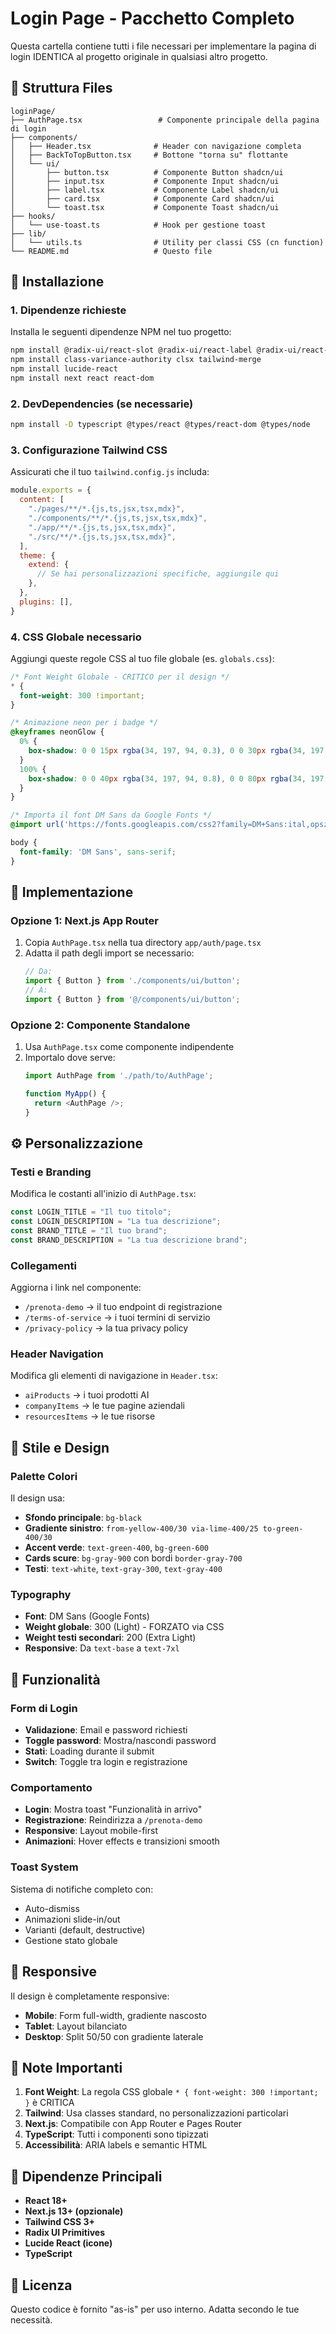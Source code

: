 # Login Page - Pacchetto Completo

Questa cartella contiene tutti i file necessari per implementare la pagina di login IDENTICA al progetto originale in qualsiasi altro progetto.

## 📁 Struttura Files

```
loginPage/
├── AuthPage.tsx                 # Componente principale della pagina di login
├── components/
│   ├── Header.tsx              # Header con navigazione completa
│   ├── BackToTopButton.tsx     # Bottone "torna su" flottante
│   └── ui/
│       ├── button.tsx          # Componente Button shadcn/ui
│       ├── input.tsx           # Componente Input shadcn/ui
│       ├── label.tsx           # Componente Label shadcn/ui
│       ├── card.tsx            # Componente Card shadcn/ui
│       └── toast.tsx           # Componente Toast shadcn/ui
├── hooks/
│   └── use-toast.ts            # Hook per gestione toast
├── lib/
│   └── utils.ts                # Utility per classi CSS (cn function)
└── README.md                   # Questo file
```

## 🚀 Installazione

### 1. Dipendenze richieste

Installa le seguenti dipendenze NPM nel tuo progetto:

```bash
npm install @radix-ui/react-slot @radix-ui/react-label @radix-ui/react-toast
npm install class-variance-authority clsx tailwind-merge
npm install lucide-react
npm install next react react-dom
```

### 2. DevDependencies (se necessarie)

```bash
npm install -D typescript @types/react @types/react-dom @types/node
```

### 3. Configurazione Tailwind CSS

Assicurati che il tuo `tailwind.config.js` includa:

```javascript
module.exports = {
  content: [
    "./pages/**/*.{js,ts,jsx,tsx,mdx}",
    "./components/**/*.{js,ts,jsx,tsx,mdx}",
    "./app/**/*.{js,ts,jsx,tsx,mdx}",
    "./src/**/*.{js,ts,jsx,tsx,mdx}",
  ],
  theme: {
    extend: {
      // Se hai personalizzazioni specifiche, aggiungile qui
    },
  },
  plugins: [],
}
```

### 4. CSS Globale necessario

Aggiungi queste regole CSS al tuo file globale (es. `globals.css`):

```css
/* Font Weight Globale - CRITICO per il design */
* {
  font-weight: 300 !important;
}

/* Animazione neon per i badge */
@keyframes neonGlow {
  0% {
    box-shadow: 0 0 15px rgba(34, 197, 94, 0.3), 0 0 30px rgba(34, 197, 94, 0.1);
  }
  100% {
    box-shadow: 0 0 40px rgba(34, 197, 94, 0.8), 0 0 80px rgba(34, 197, 94, 0.5), 0 0 120px rgba(34, 197, 94, 0.3);
  }
}

/* Importa il font DM Sans da Google Fonts */
@import url('https://fonts.googleapis.com/css2?family=DM+Sans:ital,opsz,wght@0,9..40,100..1000;1,9..40,100..1000&display=swap');

body {
  font-family: 'DM Sans', sans-serif;
}
```

## 🎯 Implementazione

### Opzione 1: Next.js App Router

1. Copia `AuthPage.tsx` nella tua directory `app/auth/page.tsx`
2. Adatta il path degli import se necessario:
   ```typescript
   // Da:
   import { Button } from './components/ui/button';
   // A:
   import { Button } from '@/components/ui/button';
   ```

### Opzione 2: Componente Standalone

1. Usa `AuthPage.tsx` come componente indipendente
2. Importalo dove serve:
   ```typescript
   import AuthPage from './path/to/AuthPage';
   
   function MyApp() {
     return <AuthPage />;
   }
   ```

## ⚙️ Personalizzazione

### Testi e Branding

Modifica le costanti all'inizio di `AuthPage.tsx`:

```typescript
const LOGIN_TITLE = "Il tuo titolo";
const LOGIN_DESCRIPTION = "La tua descrizione";
const BRAND_TITLE = "Il tuo brand";
const BRAND_DESCRIPTION = "La tua descrizione brand";
```

### Collegamenti

Aggiorna i link nel componente:
- `/prenota-demo` → il tuo endpoint di registrazione
- `/terms-of-service` → i tuoi termini di servizio
- `/privacy-policy` → la tua privacy policy

### Header Navigation

Modifica gli elementi di navigazione in `Header.tsx`:
- `aiProducts` → i tuoi prodotti AI
- `companyItems` → le tue pagine aziendali
- `resourcesItems` → le tue risorse

## 🎨 Stile e Design

### Palette Colori

Il design usa:
- **Sfondo principale**: `bg-black`
- **Gradiente sinistro**: `from-yellow-400/30 via-lime-400/25 to-green-400/30`
- **Accent verde**: `text-green-400`, `bg-green-600`
- **Cards scure**: `bg-gray-900` con bordi `border-gray-700`
- **Testi**: `text-white`, `text-gray-300`, `text-gray-400`

### Typography

- **Font**: DM Sans (Google Fonts)
- **Weight globale**: 300 (Light) - FORZATO via CSS
- **Weight testi secondari**: 200 (Extra Light)
- **Responsive**: Da `text-base` a `text-7xl`

## 🔧 Funzionalità

### Form di Login

- **Validazione**: Email e password richiesti
- **Toggle password**: Mostra/nascondi password
- **Stati**: Loading durante il submit
- **Switch**: Toggle tra login e registrazione

### Comportamento

- **Login**: Mostra toast "Funzionalità in arrivo"
- **Registrazione**: Reindirizza a `/prenota-demo`
- **Responsive**: Layout mobile-first
- **Animazioni**: Hover effects e transizioni smooth

### Toast System

Sistema di notifiche completo con:
- Auto-dismiss
- Animazioni slide-in/out
- Varianti (default, destructive)
- Gestione stato globale

## 📱 Responsive

Il design è completamente responsive:
- **Mobile**: Form full-width, gradiente nascosto
- **Tablet**: Layout bilanciato
- **Desktop**: Split 50/50 con gradiente laterale

## 🚨 Note Importanti

1. **Font Weight**: La regola CSS globale `* { font-weight: 300 !important; }` è CRITICA
2. **Tailwind**: Usa classes standard, no personalizzazioni particolari
3. **Next.js**: Compatibile con App Router e Pages Router
4. **TypeScript**: Tutti i componenti sono tipizzati
5. **Accessibilità**: ARIA labels e semantic HTML

## 🔗 Dipendenze Principali

- **React 18+**
- **Next.js 13+ (opzionale)**
- **Tailwind CSS 3+**
- **Radix UI Primitives**
- **Lucide React (icone)**
- **TypeScript**

## 📄 Licenza

Questo codice è fornito "as-is" per uso interno. Adatta secondo le tue necessità.